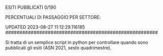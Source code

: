 ESITI PUBBLICATI 0/190 

PERCENTUALI DI PASSAGGIO PER SETTORE:

UPDATED 2023-08-27 11:12:29.116185
###################################################### 

Si tratta di un semplice script in python per controllare quando sono pubblicati gli esiti (ASN 2021, sesto quadrimestre).

